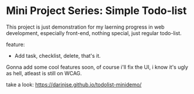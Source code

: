 
# Mini Project Series: Simple Todo-list

This project is just demonstration for my laerning progress in web development, especially front-end, nothing special, just regular todo-list.

feature:
- Add task, checklist, delete, that's it.

Gonna add some cool features soon, of course i'll fix the UI, i know it's ugly as hell, atleast is still on WCAG.

take a look: https://darinjse.github.io/todolist-minidemo/
